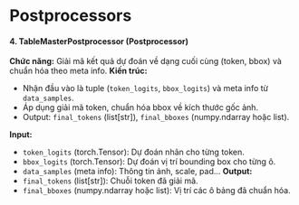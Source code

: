 # Postprocessors

#### 4. TableMasterPostprocessor (Postprocessor)
**Chức năng:** Giải mã kết quả dự đoán về dạng cuối cùng (token, bbox) và chuẩn hóa theo meta info.
**Kiến trúc:**
- Nhận đầu vào là tuple (`token_logits`, `bbox_logits`) và meta info từ `data_samples`.
- Áp dụng giải mã token, chuẩn hóa bbox về kích thước gốc ảnh.
- Output: `final_tokens` (list[str]), `final_bboxes` (numpy.ndarray hoặc list).

**Input:**
- `token_logits` (torch.Tensor): Dự đoán nhãn cho từng token.
- `bbox_logits` (torch.Tensor): Dự đoán vị trí bounding box cho từng ô.
- `data_samples` (meta info): Thông tin ảnh, scale, pad...
**Output:**
- `final_tokens` (list[str]): Chuỗi token đã giải mã.
- `final_bboxes` (numpy.ndarray hoặc list): Vị trí các ô bảng đã chuẩn hóa.
